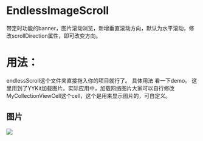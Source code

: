 # EndlessImageScroll
带定时功能的banner，图片滚动浏览，新增垂直滚动方向，默认为水平滚动，修改scrollDirection属性，即可改变方向。


# 用法：
endlessScroll这个文件夹直接拖入你的项目就行了。
具体用法 看一下demo。
这里用到了YYKit加载图片。实际应用中，加载网络图片大家可以自行修改MyCollectionViewCell这个cell，这个是用来显示图片的，可自定义。

## 图片
![](http://a1.qpic.cn/psb?/V14AvX772n81LZ/7Q7J2Gw8DMbhp8zOO48d1k8zzW81OWUp5Xr..c3hNx4!/b/dGgBAAAAAAAA&bo=gAJyBAAAAAADB9Y!&rf=viewer_4)  
